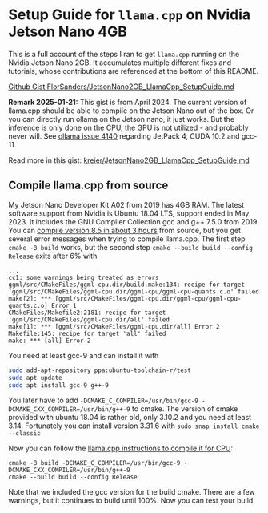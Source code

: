 # Setup Guide for `llama.cpp` on Nvidia Jetson Nano 4GB

This is a full account of the steps I ran to get `llama.cpp` running on the Nvidia Jetson Nano 2GB. It accumulates multiple different fixes and tutorials, whose contributions are referenced at the bottom of this README.

[Github Gist FlorSanders/JetsonNano2GB_LlamaCpp_SetupGuide.md](https://gist.github.com/FlorSanders/2cf043f7161f52aa4b18fb3a1ab6022f)

__Remark 2025-01-21:__ This gist is from April 2024. The current version of llama.cpp should be able to compile on the Jetson Nano out of the box. Or you can directly run ollama on the Jetson nano, it just works. But the inference is only done on the CPU, the GPU is not utilized - and probably never will. See [ollama issue 4140](https://github.com/ollama/ollama/issues/4140) regarding JetPack 4, CUDA 10.2 and gcc-11.

Read more in this gist: [kreier/JetsonNano2GB_LlamaCpp_SetupGuide.md](https://gist.github.com/kreier/c64815fd2fd3c15ca9d84ab2cfa58ff9)

## Compile llama.cpp from source

My Jetson Nano Developer Kit A02 from 2019 has 4GB RAM. The latest software support from Nvidia is Ubuntu 18.04 LTS, support ended in May 2023. It includes the GNU Compiler Collection gcc and g++ 7.5.0 from 2019. You can [compile version 8.5 in about 3 hours](https://kreier.github.io/jetson/#2-llamacpp-as-an-alternative-probably-only-on-cpu-2024-04-11) from source, but you get several error messages when trying to compile llama.cpp. The first step `cmake -B build` works, but the second step `cmake --build build --config Release` exits after 6% with 

```
...
cc1: some warnings being treated as errors
ggml/src/CMakeFiles/ggml-cpu.dir/build.make:134: recipe for target 'ggml/src/CMakeFiles/ggml-cpu.dir/ggml-cpu/ggml-cpu-quants.c.o' failed
make[2]: *** [ggml/src/CMakeFiles/ggml-cpu.dir/ggml-cpu/ggml-cpu-quants.c.o] Error 1
CMakeFiles/Makefile2:2181: recipe for target 'ggml/src/CMakeFiles/ggml-cpu.dir/all' failed
make[1]: *** [ggml/src/CMakeFiles/ggml-cpu.dir/all] Error 2
Makefile:145: recipe for target 'all' failed
make: *** [all] Error 2
```

You need at least gcc-9 and can install it with

``` sh
sudo add-apt-repository ppa:ubuntu-toolchain-r/test
sudo apt update
sudo apt install gcc-9 g++-9
```

You later have to add `-DCMAKE_C_COMPILER=/usr/bin/gcc-9 -DCMAKE_CXX_COMPILER=/usr/bin/g++-9` to cmake. The version of cmake provided with ubuntu 18.04 is rather old, only 3.10.2 and you need at least 3.14. Fortunately you can install version 3.31.6 with `sudo snap install cmake --classic`

Now you can follow the [llama.cpp instructions to compile it for CPU](https://github.com/ggml-org/llama.cpp/blob/master/docs/build.md):

```
cmake -B build -DCMAKE_C_COMPILER=/usr/bin/gcc-9 -DCMAKE_CXX_COMPILER=/usr/bin/g++-9
cmake --build build --config Release
```

Note that we included the gcc version for the build cmake. There are a few warnings, but it continues to build until 100%. Now you can test your build:

